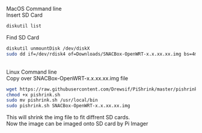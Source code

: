 MacOS Command line<br>
Insert SD Card<br>

```bash
diskutil list
```

Find SD Card<br>


```bash
diskutil unmountDisk /dev/diskX
sudo dd if=/dev/rdisk4 of=Downloads/SNACBox-OpenWRT-x.x.xx.xx.img bs=4m status=progress
```

<br>Linux Command line
<br>Copy over SNACBox-OpenWRT-x.x.xx.xx.img file

```bash
wget https://raw.githubusercontent.com/Drewsif/PiShrink/master/pishrink.sh
chmod +x pishrink.sh
sudo mv pishrink.sh /usr/local/bin
sudo pishrink.sh SNACBox-OpenWRT-x.x.xx.xx.img
```
This will shrink the img file to fit diffrent SD cards.<br>
Now the image can be imaged onto SD card by Pi Imager
